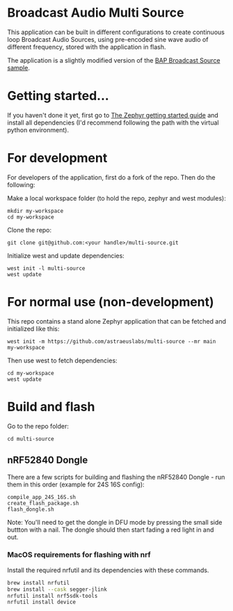 # Broadcast Audio Multi Source
This application can be built in different configurations to create continuous loop Broadcast Audio Sources, using pre-encoded sine wave audio of different frequency, stored with the application in flash.

The application is a slightly modified version of the [BAP Broadcast Source sample](https://github.com/zephyrproject-rtos/zephyr/tree/main/samples/bluetooth/bap_broadcast_source).


# Getting started...
If you haven't done it yet, first go to [The Zephyr getting started guide](https://docs.zephyrproject.org/latest/develop/getting_started/index.html) and install all dependencies (I'd recommend following the path with the virtual python environment).

# For development
For developers of the application, first do a fork of the repo.  Then do the following:

Make a local workspace folder (to hold the repo, zephyr and west modules):

```
mkdir my-workspace
cd my-workspace
```

Clone the repo:

```
git clone git@github.com:<your handle>/multi-source.git
```

Initialize west and update dependencies:

```
west init -l multi-source
west update
```

# For normal use (non-development)
This repo contains a stand alone Zephyr application that can be fetched and initialized like this:

```
west init -m https://github.com/astraeuslabs/multi-source --mr main my-workspace
```

Then use west to fetch dependencies:

```
cd my-workspace
west update
```

# Build and flash

Go to the repo folder:

```
cd multi-source
```

## nRF52840 Dongle
There are a few scripts for building and flashing the nRF52840 Dongle - run them in this order (example for 24S 16S config):

```shell
compile_app_24S_16S.sh
create_flash_package.sh
flash_dongle.sh
```

Note: You'll need to get the dongle in DFU mode by pressing the small side buttton with a nail. The dongle should then start fading a red light in and out.

### MacOS requirements for flashing with nrf

Install the required nrfutil and its dependencies with these commands.

```sh
brew install nrfutil
brew install --cask segger-jlink
nrfutil install nrf5sdk-tools
nrfutil install device
```
